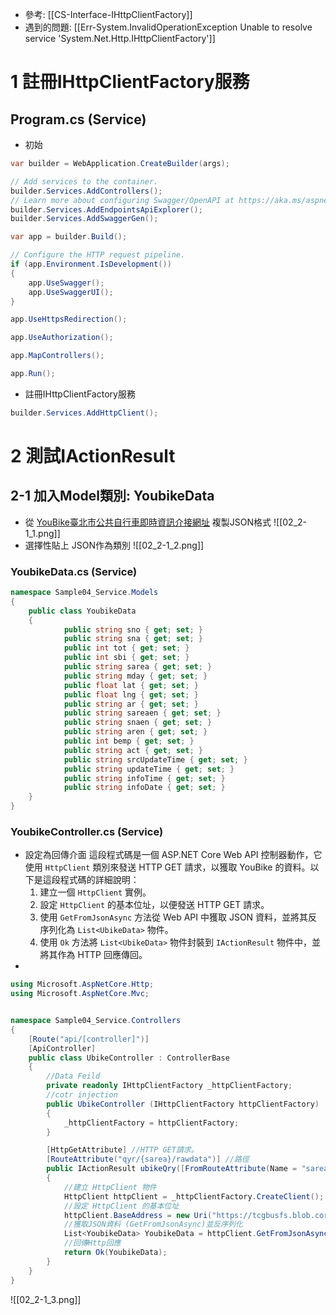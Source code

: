 - 參考: 
	  [[CS-Interface-IHttpClientFactory]]
- 遇到的問題: 
	  [[Err-System.InvalidOperationException Unable to resolve service 'System.Net.Http.IHttpClientFactory']]
# 1 註冊IHttpClientFactory服務
## Program.cs (Service)
- 初始
```cs
var builder = WebApplication.CreateBuilder(args);

// Add services to the container.
builder.Services.AddControllers();
// Learn more about configuring Swagger/OpenAPI at https://aka.ms/aspnetcore/swashbuckle
builder.Services.AddEndpointsApiExplorer();
builder.Services.AddSwaggerGen();

var app = builder.Build();

// Configure the HTTP request pipeline.
if (app.Environment.IsDevelopment())
{
    app.UseSwagger();
    app.UseSwaggerUI();
}

app.UseHttpsRedirection();

app.UseAuthorization();

app.MapControllers();

app.Run();

```
- 註冊IHttpClientFactory服務
```CS
builder.Services.AddHttpClient();
```

# 2 測試IActionResult
## 2-1 加入Model類別: YoubikeData
- 從 [YouBike臺北市公共自行車即時資訊介接網址](https://tcgbusfs.blob.core.windows.net/dotapp/youbike/v2/youbike_immediate.json) 複製JSON格式
![[02_2-1_1.png]]
- 選擇性貼上 JSON作為類別
![[02_2-1_2.png]]
### YoubikeData.cs (Service)
```cs
namespace Sample04_Service.Models
{
    public class YoubikeData
    {
            public string sno { get; set; }
            public string sna { get; set; }
            public int tot { get; set; }
            public int sbi { get; set; }
            public string sarea { get; set; }
            public string mday { get; set; }
            public float lat { get; set; }
            public float lng { get; set; }
            public string ar { get; set; }
            public string sareaen { get; set; }
            public string snaen { get; set; }
            public string aren { get; set; }
            public int bemp { get; set; }
            public string act { get; set; }
            public string srcUpdateTime { get; set; }
            public string updateTime { get; set; }
            public string infoTime { get; set; }
            public string infoDate { get; set; }
    }
}
```

### YoubikeController.cs (Service)
- 設定為回傳介面
	這段程式碼是一個 ASP.NET Core Web API 控制器動作，它使用 `HttpClient` 類別來發送 HTTP GET 請求，以獲取 YouBike 的資料。以下是這段程式碼的詳細說明：
	1. 建立一個 `HttpClient` 實例。
	2. 設定 `HttpClient` 的基本位址，以便發送 HTTP GET 請求。
	3. 使用 `GetFromJsonAsync` 方法從 Web API 中獲取 JSON 資料，並將其反序列化為 `List<UbikeData>` 物件。
	4. 使用 `Ok` 方法將 `List<UbikeData>` 物件封裝到 `IActionResult` 物件中，並將其作為 HTTP 回應傳回。
- 
```cs
using Microsoft.AspNetCore.Http;
using Microsoft.AspNetCore.Mvc;


namespace Sample04_Service.Controllers
{
    [Route("api/[controller]")]
    [ApiController]
    public class UbikeController : ControllerBase
    {
        //Data Feild
        private readonly IHttpClientFactory _httpClientFactory;
        //cotr injection
        public UbikeController (IHttpClientFactory httpClientFactory)
        {
            _httpClientFactory = httpClientFactory;
        }

        [HttpGetAttribute] //HTTP GET請求。
        [RouteAttribute("qyr/{sarea}/rawdata")] //路徑
        public IActionResult ubikeQry([FromRouteAttribute(Name = "sarea"))
        {
            //建立 HttpClient 物件
            HttpClient httpClient = _httpClientFactory.CreateClient();
            //設定 HttpClient 的基本位址
            httpClient.BaseAddress = new Uri("https://tcgbusfs.blob.core.windows.net/dotapp/youbike/v2/youbike_immediate.json");
            //獲取JSON資料 (GetFromJsonAsync)並反序列化
            List<YoubikeData> YoubikeData = httpClient.GetFromJsonAsync <List< YoubikeData>> ("").GetAwaiter().GetResult();
            //回傳Http回應
            return Ok(YoubikeData);
        }
    }
}

```

![[02_2-1_3.png]]

